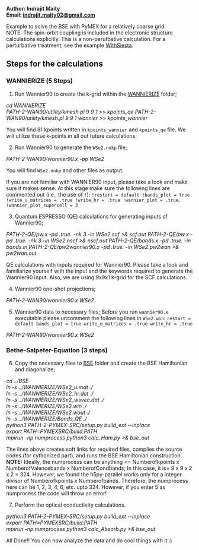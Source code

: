 **Author: Indrajit Maity  
Email: indrajit.maity02@gmail.com**

Example to solve the BSE with PyMEX for a relatively coarse grid  
NOTE: The spin-orbit coupling is included in the electronic
      structure calculations explicitly. This is a non-perutbative
      calculation. For a perturbative treatment, see the example 
      [WithSiesta](../WithSiesta).

## Steps for the calculations
### WANNIERIZE (5 Steps)

1. Run Wannier90 to create the k-grid within the [WANNIERIZE](./WANNIERIZE) 
folder;
 
*cd WANNIERIZE*  
*PATH-2-WAN90/utility/kmesh.pl 9 9 1 >> kpoints_qe*
*PATH-2-WAN90/utility/kmesh.pl 9 9 1 wannier >> kpoints_wannier*

You will find 81 kpoints written in `kpoints_wannier` and
`kpoints_qe` file. We will utilize these k-points in all out future
calculations.


2. Run Wannier90 to generate the `WSe2.nnkp` file; 

*PATH-2-WAN90/wannier90.x -pp WSe2*

You will find `WSe2.nnkp` and other files as output. 

If you are not familiar with WANNIER90 input, please take a look 
and make sure it makes sense. At this stage make sure the 
following lines are commented out (i.e., the use of `!`):
`
!restart = default
!bands_plot = true
!write_u_matrices = .true
!write_hr = .true
!wannier_plot = .true.
!wannier_plot_supercell = 3
`

3. Quantum ESPRESSO (QE) calculations for generating inputs of
Wannier90; 

*PATH-2-QE/pw.x -pd .true. -nk 3 -in WSe2.scf >& scf.out*
*PATH-2-QE/pw.x -pd .true. -nk 3 -in WSe2.nscf >& nscf.out*
*PATH-2-QE/bands.x -pd .true. -in bands.in*
*PATH-2-QE/pw2wannier90.x -pd .true. -in WSe2.pw2wan >& pw2wan.out*

QE calculations with inputs required for Wannier90. Please 
take a look and familiarize yourself with the input and the 
keywords required to generate the Wannier90 input. Also, 
we are using 9x9x1 k-grid for the SCF calculations. 


4. Wannier90 one-shot projections;

*PATH-2-WAN90/wannier90.x WSe2*

5. Wannier90 data to necessary files; Before you run `wannier90.x`
executable please uncomment the following lines in `WSe2.win`:
`
restart = default
bands_plot = true
write_u_matrices = .true
write_hr = .true
`

*PATH-2-WAN90/wannier90.x WSe2*

### Bethe-Salpeter-Equation (3 steps) 

6. Copy the necessary files to [BSE](./BSE) folder and create the 
BSE Hamiltonian and diagonalize; 

*cd ../BSE*  
*ln -s ../WANNIERIZE/WSe2_u.mat ./*  
*ln -s ../WANNIERIZE/WSe2_hr.dat ./*  
*ln -s ../WANNIERIZE/WSe2_wsvec.dat ./*  
*ln -s ../WANNIERIZE/WSe2.win ./*  
*ln -s ../WANNIERIZE/WSe2.wout ./*  
*ln -s ../WANNIERIZE/Bands_QE ./*  
*python3 PATH-2-PYMEX-SRC/setup.py build_ext --inplace*  
*export PATH=${PYMEXSRC}/build:$PATH*  
*mpirun -np numprocess python3 calc_Ham.py >& bse_out*

The lines above creates soft links for required files, 
complies the source codes (for cythonized part), and 
runs the BSE Hamiltonian construction. 
**NOTE:** Ideally, the numprocess can be anything <= 
Numberofkpoints x NumberofValencebands x NumberofCondbands; 
In this case, it is= 9 x 9 x 2 x 2 = 324. 
However, we found the h5py-parallel works only for a integer 
divisor of Numberofkpoints x Numberofbands. Therefore,
the numprocess here can be 1, 2, 3, 4, 6, etc. upto 324. 
However, if you enter 5 as numprocess the code will throw
an error! 


7. Perform the optical conductivity calculations. 

*python3 PATH-2-PYMEX-SRC/setup.py build_ext --inplace*  
*export PATH=${PYMEXSRC}/build:$PATH*  
*mpirun -np numprocess python3 calc_Absorb.py >& bse_out*  


All Done!! You can now analyze the data and do cool things with 
it :)

